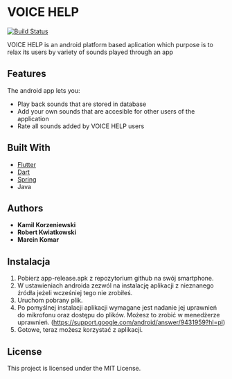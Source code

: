 # VOICE HELP
[![Build Status](https://travis-ci.com/voice-help/voice-help.svg?token=uGVQ9nqGWJWxx9e13NzB&branch=main)](https://travis-ci.com/voice-help/voice-help)


VOICE HELP is an android platform based aplication which purpose is to relax its users by variety of sounds played through an app

## Features

The android app lets you:
* Play back sounds that are stored in database
* Add your own sounds that are accesible for other users of the application
* Rate all sounds added by VOICE HELP users

## Built With

* [Flutter](<https://flutter.dev/>)
* [Dart](<https://dart.dev/>)
* [Spring](<https://spring.io/projects/spring-framework/>)
* Java

## Authors

* **Kamil Korzeniewski** 
* **Robert Kwiatkowski**
* **Marcin Komar**


## Instalacja


1. Pobierz app-release.apk z repozytorium github na swój smartphone.
2. W ustawieniach androida zezwól na instalację aplikacji z nieznanego źródła jeżeli wcześniej tego nie zrobiłeś.
3. Uruchom pobrany plik.
4. Po pomyślnej instalacji aplikacji wymagane jest nadanie jej uprawnień do mikrofonu oraz dostępu do plików. Możesz to zrobić w menedżerze uprawnień. (https://support.google.com/android/answer/9431959?hl=pl)
5. Gotowe, teraz możesz korzystać z aplikacji.


## License

This project is licensed under the MIT License.

